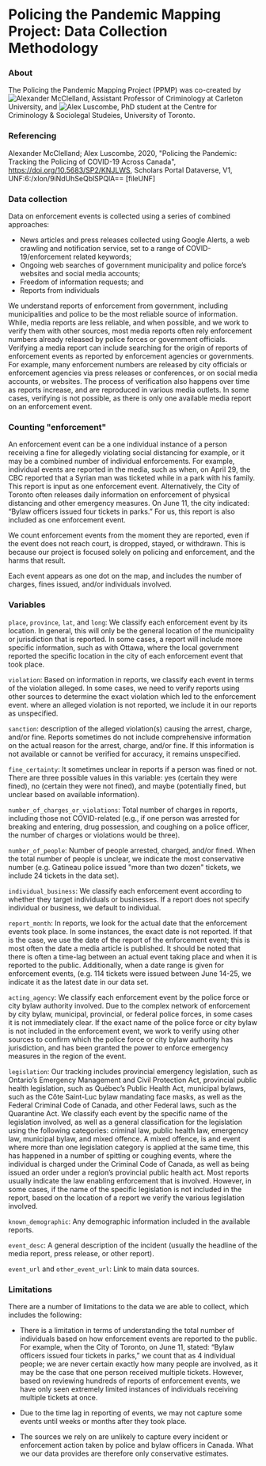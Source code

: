 # Policing the Pandemic Mapping Project: Data Collection Methodology

### About

The Policing the Pandemic Mapping Project (PPMP) was co-created by ![Alexander McClelland](https://twitter.com/alexmcclelland), Assistant Professor of Criminology at Carleton University, and ![Alex Luscombe](https://twitter.com/alexlusco), PhD student at the Centre for Criminology & Sociolegal Studeies, University of Toronto.

### Referencing

Alexander McClelland; Alex Luscombe, 2020, "Policing the Pandemic: Tracking the Policing of COVID-19 Across Canada", https://doi.org/10.5683/SP2/KNJLWS, Scholars Portal Dataverse, V1, UNF:6:/xIon/9iNdUhSeQblSPQlA== [fileUNF] 

### Data collection
Data on enforcement events is collected using a series of combined approaches: 

- News articles and press releases collected using Google Alerts, a web crawling and notification
service, set to a range of COVID-19/enforcement related keywords; 
- Ongoing web searches of government municipality and police force’s websites and social media accounts;
- Freedom of information requests; and
- Reports from individuals

We understand reports of enforcement from government, including municipalities and police to be the most reliable source of information. While, media reports are less reliable, and when possible, and we work to verify them with other sources, most media reports often rely enforcement numbers already released by police forces or government officials. Verifying a media report can include searching for the origin of reports of enforcement events as reported by enforcement agencies or governments. For example, many enforcement numbers are released by city officials or enforcement agencies via press releases or conferences, or on social media accounts, or websites. The process of verification also happens over time as reports increase, and are reproduced in various media outlets. In some cases, verifying is not possible, as there is only one available media report on an enforcement event.

### Counting "enforcement"
An enforcement event can be a one individual instance of a person receiving a fine for allegedly violating social distancing for example, or it may be a combined number of individual enforcements. For example, individual events are reported in the media, such as when, on April 29, the CBC reported that a Syrian man was ticketed while in a park with his family. This report is input as one enforcement event. Alternatively, the City of Toronto often releases daily information on enforcement of physical distancing and other emergency measures. On June 11, the city indicated: “Bylaw officers issued four tickets in parks.” For us, this report is also included as one enforcement event. 

We count enforcement events from the moment they are reported, even if the event does not reach court, is dropped, stayed, or withdrawn. This is because our project is focused solely on policing and enforcement, and the harms that result. 

Each event appears as one dot on the map, and includes the number of charges, fines issued, and/or individuals involved. 

### Variables
```place```, ```province```, ```lat```, and ```long```: We classify each enforcement event by its location. In general, this will only be the general location of the municipality or jurisdiction that is reported. In some cases, a report will include more specific information, such as with Ottawa, where the local government reported the specific location in the city of each enforcement event that took place. 

```violation```: Based on information in reports, we classify each event in terms of the violation alleged. In some cases, we need to verify reports using other sources to determine the exact violation which led to the enforcement event. where an alleged violation is not reported, we include it in our reports as unspecified. 

```sanction```: description of the alleged violation(s) causing the arrest, charge, and/or fine. Reports sometimes do not include comprehensive information on the actual reason for the arrest, charge, and/or fine. If this information is not available or cannot be verified for accuracy, it remains unspecified.

```fine_certainty```: It sometimes unclear in reports if a person was fined or not. There are three possible values in this variable: yes (certain they were fined), no (certain they were not fined), and maybe (potentially fined, but unclear based on available information).

```number_of_charges_or_violations```: Total number of charges in reports, including those not COVID-related (e.g., if one person was arrested for breaking and entering, drug possession, and coughing on a police officer, the number of charges or violations would be three). 

```number_of_people```: Number of people arrested, charged, and/or fined. When the total number of people is unclear, we indicate the most conservative number (e.g. Gatineau police issued "more than two dozen" tickets, we include 24 tickets in the data set). 

```individual_business```: We classify each enforcement event according to whether they target individuals or businesses. If a report does not specify individual or business, we default to individual. 

```report_month```: In reports, we look for the actual date that the enforcement events took place. In some instances, the exact date is not reported. If that is the case, we use the date of the report of the enforcement event; this is most often the date a media article is published. It should be noted that there is often a time-lag between an actual event taking place and when it is reported to the public. Additionally, when a date range is given for enforcement events, (e.g. 114 tickets were issued between June 14-25, we indicate it as the latest date in our data set. 

```acting_agency```: We classify each enforcement event by the police force or city bylaw authority involved. Due to the complex network of enforcement by city bylaw, municipal, provincial, or federal police forces, in some cases it is not immediately clear. If the exact name of the police force or city bylaw is not included in the enforcement event, we work to verify using other sources to confirm which the police force or city bylaw authority has jurisdiction, and has been granted the power to enforce emergency measures in the region of the event. 

```legislation```: Our tracking includes provincial emergency legislation, such as Ontario’s Emergency Management and Civil Protection Act, provincial public health legislation, such as Québec’s Public Health Act, municipal bylaws, such as the Côte Saint-Luc bylaw mandating face masks, as well as the Federal Criminal Code of Canada, and other Federal laws, such as the Quarantine Act. We classify each event by the specific name of the legislation involved, as well as a general classification for the legislation using the following categories: criminal law, public health law, emergency law, municipal bylaw, and mixed offence. A mixed offence, is and event where more than one legislation category is applied at the same time, this has happened in a number of spitting or coughing events, where the individual is charged under the Criminal Code of Canada, as well as being issued an order under a region’s provincial public health act. Most reports usually indicate the law enabling enforcement that is involved. However, in some cases, if the name of the specific legislation is not included in the report, based on the location of a report we verify the various legislation involved. 

```known_demographic```: Any demographic information included in the available reports.

```event_desc```: A general description of the incident (usually the headline of the media report, press release, or other report).

```event_url``` and ```other_event_url```: Link to main data sources.

### Limitations 
There are a number of limitations to the data we are able to collect, which includes the following: 

- There is a limitation in terms of understanding the total number of individuals based on how enforcement events are reported to the public. For example, when the City of Toronto, on June 11, stated: “Bylaw officers issued four tickets in parks,” we count that as 4 individual people; we are never certain exactly how many people are involved, as it may be the case that one person received multiple tickets. However, based on reviewing hundreds of reports of enforcement events, we have only seen extremely limited instances of individuals receiving multiple tickets at once. 

- Due to the time lag in reporting of events, we may not capture some events until weeks or months after they took place. 

- The sources we rely on are unlikely to capture every incident or enforcement action taken by police and bylaw officers in Canada. What we our data provides are therefore only conservative estimates.
